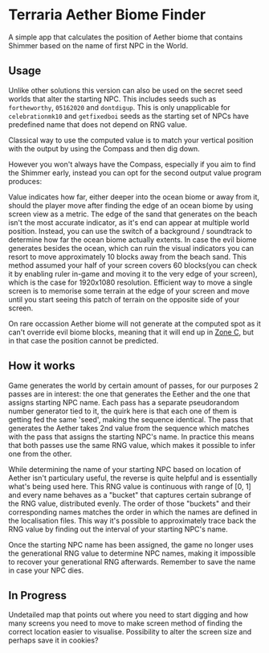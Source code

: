 # Terraria Aether Biome Finder

A simple app that calculates the position of Aether biome that contains Shimmer based on the name of first NPC in the
World.

## Usage

Unlike other solutions this version can also be used on the secret seed worlds that alter the starting NPC.
This includes seeds such as `fortheworthy`, `05162020` and `dontdigup`.
This is only unapplicable for `celebrationmk10` and `getfixedboi` seeds as the starting set of NPCs have predefined name
that does not depend on RNG value.

Classical way to use the computed value is to match your vertical position with the output by using the Compass and then
dig down.

However you won't always have the Compass, especially if you aim to find the Shimmer early, instead you can opt for the
second output value program produces:

Value indicates how far, either deeper into the ocean biome or away from it, should the player move after finding the
edge of an ocean biome by using screen view as a metric.
The edge of the sand that generates on the beach isn't the most accurate indicator, as it's end can appear at multiple
world position.
Instead, you can use the switch of a background / soundtrack to determine how far the ocean biome actually extents.
In case the evil biome generates besides the ocean, which can ruin the visual indicators you can resort to move
approximately 10 blocks away from the beach sand.
This method assumed your half of your screen covers 60 blocks(you can check it by enabling ruler in-game and moving it
to the very edge of your screen), which is the case for 1920x1080 resolution.
Efficient way to move a single screen is to memorise some terrain at the edge of your screen and move until you start
seeing this patch of terrain on the opposite side of your screen.

On rare occassion Aether biome will not generate at the computed spot as it can't override evil biome blocks, meaning
that it will end up in [Zone C](https://terraria.wiki.gg/wiki/The_Aether#Zones), but in that case the position cannot be
predicted.

## How it works

Game generates the world by certain amount of passes, for our purposes 2 passes are in interest: the one that generates
the Eether and the one that assigns starting NPC name.
Each pass has a separate pseudorandom number generator tied to it, the quirk here is that each one of them is getting
fed the same 'seed', making the sequence identical.
The pass that generates the Aether takes 2nd value from the sequence which matches with the pass that assigns the
starting NPC's name.
In practice this means that both passes use the same RNG value, which makes it possible to infer one from the other.

While determining the name of your starting NPC based on location of Aether isn't particulary useful, the reverse is
quite helpful and is essentially what's being used here.
This RNG value is continuous with range of \[0, 1\] and every name behaves as a "bucket" that captures certain subrange
of the RNG value, distributed evenly.
The order of those "buckets" and their corresponding names matches the order in which the names are defined in the
localisation files.
This way it's possible to approximately trace back the RNG value by finding out the interval of your starting NPC's
name.

Once the starting NPC name has been assigned, the game no longer uses the generational RNG value to determine NPC names,
making it impossible to recover your generational RNG afterwards.
Remember to save the name in case your NPC dies.

## In Progress

Undetailed map that points out where you need to start digging and how many screens you need to move to make screen
method of finding the correct location easier to visualise.
Possibility to alter the screen size and perhaps save it in cookies?
